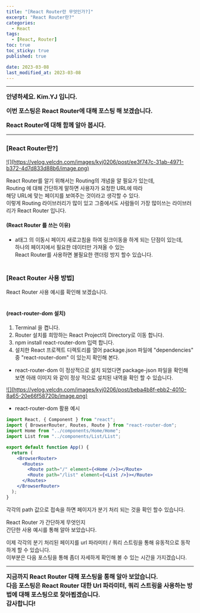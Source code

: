 ```yaml
---
title: "[React Router란 무엇인가?]"
excerpt: "React Router란?"
categories:
  - React
tags:
  - [React, Router]
toc: true
toc_sticky: true
published: true

date: 2023-03-08
last_modified_at: 2023-03-08
---
```


---

<span style='font-size:1rem'>**안녕하세요. Kim.YJ 입니다.**</span>

<span style='font-size:1rem'>**이번 포스팅은 React Router에 대해 포스팅 해 보겠습니다.**</span>

<span style='font-size:1rem'>**React Router에 대해 함께 알아 봅시다.**</span>

---

### [React Router란?] <br>

<a href="https://velog.velcdn.com/images/kyj0206/post/ee3f747c-31ab-4971-b372-4d7d833d88b6/image.png">
![](https://velog.velcdn.com/images/kyj0206/post/ee3f747c-31ab-4971-b372-4d7d833d88b6/image.png)
</a>

React Router를 알기 위해서는 Routing의 개념을 알 필요가 있는데,<br>
Routing 에 대해 간단하게 말하면 사용자가 요청한 URL에 따라<br>
해당 URL에 맞는 페이지를 보여주는 것이라고 생각할 수 있다.<br>
이렇게 Routing 라이브러리가 많이 있고 그중에서도 사람들이 가장 많이쓰는 라이브러리가 React Router 입니다.

#### (React Router 를 쓰는 이유)

- a태그 의 이동시 페이지 새로고침을 하여 링크이동을 하게 되는 단점이 있는데,<br> 하나의 페이지에서 필요한 데이터만 가져올 수 있는 <br>
  React Router를 사용하면 불필요한 랜더링 방지 할수 있습니다.
  <br><br>

### [React Router 사용 방법] <br/>

React Router 사용 예시를 확인해 보겠습니다.<br><br>

#### (react-router-dom 설치)

1. Terminal 을 켭니다.
2. Router 설치를 희망하는 React Project의 Directory로 이동 합니다.
3. npm install react-router-dom 입력 합니다.
4. 설치한 React 프로젝트 디렉토리를 열어 package.json 파일에 "dependencies" 중 "react-router-dom" 이 있는지 확인해 본다.

- react-router-dom 이 정상적으로 설치 되었다면 package-json 파일을 확인해 보면 아래 이미지 와 같이 정상 적으로 설치된 내역을 확인 할 수 있습니다.

<a href="https://velog.velcdn.com/images/kyj0206/post/beba4b8f-ebb2-4010-8a65-20e66f58720b/image.png">
![](https://velog.velcdn.com/images/kyj0206/post/beba4b8f-ebb2-4010-8a65-20e66f58720b/image.png)
</a>

- react-router-dom 활용 예시

```jsx
import React, { Component } from "react";
import { BrowserRouter, Routes, Route } from "react-router-dom";
import Home from "../components/Home/Home";
import List from "../components/List/List";

export default function App() {
  return (
    <BrowserRouter>
      <Routes>
        <Route path="/" element={<Home />}></Route>
        <Route path="/list" element={<List />}></Route>
      </Routes>
    </BrowserRouter>
  );
}
```

각각의 path 값으로 접속을 하면 페이지가 분기 처리 되는 것을 확인 할수 있습니다.

React Router 가 간단하게 무엇인지<br>
간단한 사용 예시를 통해 알아 보았습니다.

이제 각각의 분기 처리된 페이지를 url 파라미터 / 쿼리 스트링을 통해 유동적으로 동작하게 할 수 있습니다.<br>
이부분은 다음 포스팅을 통해 좀더 자세하게 확인해 볼 수 있는 시간을 가지겠습니다.

---

<span style='font-size:1rem'> **지금까지 React Router 대해 포스팅을 통해 알아 보았습니다.** </span><br>
<span style='font-size:1rem'> **다음 포스팅은 React Router 대한 Url 파라미터, 쿼리 스트링을 사용하는 방법에 대해 포스팅으로 찾아뵙겠습니다.** </span><br>
<span style='font-size:1rem'> **감사합니다!** </span>

